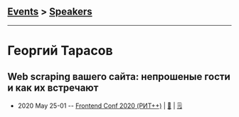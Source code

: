 ## [Events](../README.md) > [Speakers](../speakers.md)
---

# Георгий Тарасов

## Web scraping вашего сайта: непрошеные гости и как их встречают
- 2020 May 25-01 -- [Frontend Conf 2020 (РИТ++)](https://www.youtube.com/watch?v=Wx5wJgjr6vo)  | [:notebook:](https://drive.google.com/file/d/1ZXRi_UOuwh_Mj8gy94z8Kfq8RPvuaa2l/view)  | [:spiral_notepad:](https://habr.com/ru/company/qrator/blog/513014/)
